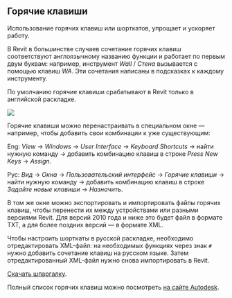 ## Горячие клавиши

Использование горячих клавиш или шорткатов, упрощает и ускоряет работу.

В Revit в большинстве случаев сочетание горячих клавиш соответствуют англоязычному названию функции и работает по первым двум буквам: например, инструмент _Wall_ / _Стена_ вызывается с помощью клавиш _WA_. Эти сочетания написаны в подсказках к каждому инструменту.

По умолчанию горячие клавиши срабатывают в Revit только в английской раскладке.

![](/img/RFA_9/1647595588_Revit-_D0_B2-_D0_B1_D0_BB_D0_BE_D0_B3.png)

Горячие клавиши можно перенастраивать в специальном окне — например, чтобы добавить свои комбинации к уже существующим:

Eng: _View_ → _Windows_ → _User Interface_ → _Keyboard Shortcuts_ → найти нужную команду → добавить комбинацию клавиш в строке _Press New Keys_ → _Assign_.

Рус: _Вид_ → _Окна_ → _Пользовательский интерфейс_ → _Горячие клавиши_ → найти нужную команду → добавить комбинацию клавиш в строке _Задайте новые клавиши_ → _Назначить_.

В том же окне можно экспортировать и импортировать файлы горячих клавиш, чтобы перенести их между устройствами или разными версиями Revit. Для версий 2010 года и ниже это будет файл в формате TXT, а для более поздних версий — в формате XML.

Чтобы настроить шорткаты в русской раскладке, необходимо отредактировать XML-файл: на необходимых функциях через знак `#` нужно добавить сочетание клавиш на русском языке. Затем отредактированный XML-файл нужно снова импортировать в Revit.

[Скачать шпаргалку](https://softculture.s3.eu-central-1.amazonaws.com/static/blog/B264_Soft_Culture_Goryachie_Klavishi_Revit.pdf).

Полный список горячих клавиш можно посмотреть [на сайте Autodesk](https://knowledge.autodesk.com/support/revit/learn-explore/caas/CloudHelp/cloudhelp/2021/ENU/Revit-Customize/files/GUID-39D549F2-75EE-4C06-8B6A-3DADE1FBEF59-htm.html).

